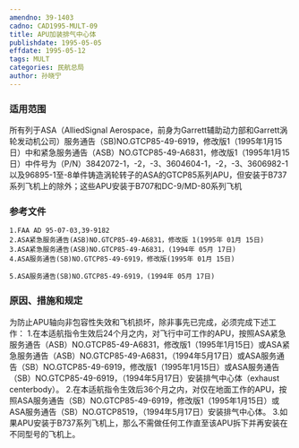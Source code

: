 ```yaml
---
amendno: 39-1403
cadno: CAD1995-MULT-09
title: APU加装排气中心体
publishdate: 1995-05-05
effdate: 1995-05-12
tags: MULT
categories: 民航总局
author: 孙晓宁
---
```


### 适用范围 
所有列于ASA（AlliedSignal Aerospace，前身为Garrett辅助动力部和Garrett涡轮发动机公司）服务通告（SB)NO.GTCP85-49-6919，修改版1（1995年1月15日）中和紧急服务通告（ASB）NO.GTCP85-49-A6831，修改版1（1995年1月15日）中件号为（P/N）3842072-1，-2，-3、3604604-1，-2，-3、3606982-1以及96895-1至-8单件铸造涡轮转子的ASA的GTCP85系列APU，但安装于B737系列飞机上的除外；这些APU安装于B707和DC-9/MD-80系列飞机

### 参考文件
    1.FAA AD 95-07-03,39-9182 
    2.ASA紧急服务通告(ASB)NO.GTCP85-49-A6831，修改版 1(1995年 01月 15日) 
    3.ASA紧急服务通告(ASB)NO.GTCP85-49-A6831，(1994年 05月 17日) 
    4.ASA服务通告(SB)NO.GTCP85-49-6919，修改版(1995年 01月 15日) 

    5.ASA服务通告(SB)NO.GTCP85-49-6919，(1994年 05月 17日) 

### 原因、措施和规定 
       
为防止APU轴向非包容性失效和飞机损坏，除非事先已完成，必须完成下述工作： 
    1.在本适航指令生效后24个月之内，对飞行中可工作的APU，按照ASA紧急服务通告（ASB）NO.GTCP85-49-A6831，修改版1（1995年1月15日）或ASA紧急服务通告（ASB）NO.GTCP85-49-A6831，（1994年5月17日）或ASA服务通告（SB）NO.GTCP85-49-6919，修改版1（1995年1月15日）或ASA服务通告（SB）NO.GTCP85-49-6919，（1994年5月17日）安装排气中心体（exhaust centerbody）。 
    2.在本适航指令生效后36个月之内，对仅在地面工作的APU，按照ASA服务通告（SB）NO.GTCP85-49-6919，修改版1（1995年1月15日）或ASA服务通告（SB）NO.GTCP8519，（1994年5月17日）安装排气中心体。 
    3.如果APU安装于B737系列飞机上，那么不需做任何工作直至该APU拆下并再安装在不同型号的飞机上。

